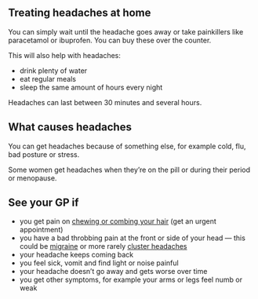 ## Treating headaches at home

You can simply wait until the headache goes away or take painkillers
like paracetamol or ibuprofen. You can buy these over the counter.

This will also help with headaches:

-   drink plenty of water
-   eat regular meals
-   sleep the same amount of hours every night

Headaches can last between 30 minutes and several hours.

## What causes headaches

You can get headaches because of something else, for example cold, flu,
bad posture or stress.

Some women get headaches when they’re on the pill or during their period
or menopause.

## See your GP if

-   you get pain on [chewing or combing your hair] (get an
    urgent appointment)
-   you have a bad throbbing pain at the front or side of your head —
    this could be [migraine] or more rarely [cluster headaches]
-   your headache keeps coming back
-   you feel sick, vomit and find light or noise painful
-   your headache doesn’t go away and gets worse over time
-   you get other symptoms, for example your arms or legs feel numb or
    weak

  [chewing or combing your hair]: http://www.nhs.uk/Conditions/giant-cell-arteritis/Pages/Introduction.aspx
  [migraine]: http://www.nhs.uk/Conditions/Migraine/Pages/Introduction.aspx
  [cluster headaches]: http://www.nhs.uk/conditions/cluster-headaches/Pages/Introduction.aspx
